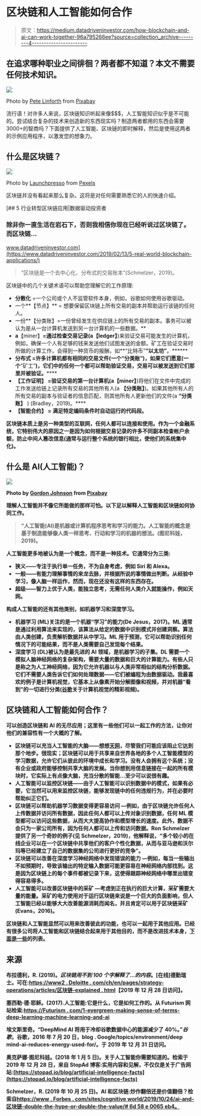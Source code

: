 # 区块链和人工智能如何合作

> 原文：<https://medium.datadriveninvestor.com/how-blockchain-and-ai-can-work-together-96a795266ee?source=collection_archive---------4----------------------->

## 在追求哪种职业之间徘徊？两者都不知道？本文不需要任何技术知识。

![](img/792146cc3b48eedcbe9102c75c03f5df.png)

Photo by [Pete Linforth](https://pixabay.com/users/TheDigitalArtist-202249/?utm_source=link-attribution&utm_medium=referral&utm_campaign=image&utm_content=4556932) from [Pixabay](https://pixabay.com/?utm_source=link-attribution&utm_medium=referral&utm_campaign=image&utm_content=4556932)

流行语！对许多人来说，区块链知识听起来像$$$，人工智能知识似乎是不可能的。尝试结合复杂的技术来创造新的东西现实吗？制造两者都用的东西会需要 3000+的智商吗？下面提供了人工智能、区块链的即时解释，然后是使用这两者的示例应用程序，以激发您的想象力。

## **什么是区块链？**

![](img/6019128fc79e6621c9ad56cf4063aa97.png)

Photo by [Launchpresso](https://www.pexels.com/@launchpresso-1267072?utm_content=attributionCopyText&utm_medium=referral&utm_source=pexels) from [Pexels](https://www.pexels.com/photo/blockchain-advertisement-2556699/?utm_content=attributionCopyText&utm_medium=referral&utm_source=pexels)

区块链并没有看起来那么复杂。这将是对任何需要熟悉它的人的快速介绍。

[](https://www.datadriveninvestor.com/2019/02/13/5-real-world-blockchain-applications/) [## 5 行业转型区块链应用|数据驱动投资者

### 除非你一直生活在岩石下，否则我相信你现在已经听说过区块链了。而区块链…

www.datadriveninvestor.com](https://www.datadriveninvestor.com/2019/02/13/5-real-world-blockchain-applications/) 

> “区块链是一个去中心化、分布式的交易账本”(Schmelzer，2019)。

区块链中的几个关键术语可以帮助您理解它的工作原理:

*   **分散化** =一个公司或个人不监管软件本身，例如，谷歌如何使用谷歌驱动。
*   一个**【节点】** = 想要保留区块链上所有交易的副本并帮助运行该链的任何人。
*   一份**【分类账】=一份曾经发生在供应链上的所有交易的副本。事务可以被认为是从一台计算机发送到另一台计算机的一些数据。**
*   **a**【miner】**=**通过检查交易记录(a**【ledger】**)来验证交易可能发生的计算机，例如，确保一个人有足够的钱来发送他们试图发送的金额。矿工在验证交易时所做的计算工作，会得到一种货币的报酬，如**“比特币”**“以太坊”**。******
*   ********分布式** =许多计算机都有相同的交易文件(一个**“分类账”**)，如果它们愿意(一个**“矿工”**)，它们中的任何一个都可以帮助验证交易，交易可以被发送到它们那里并被验证。******
*   ******【工作证明】** =验证交易的第一台计算机(a**【miner】**)将他们在文件中完成的工作发送给链上记录所有交易的其他所有人(a **【分类账】**)。如果其他所有人的所有交易的副本与验证者的信息匹配，则其他所有人更新他们的文件(a **“分类账】** ) (Bradley，2019)。****
*   ******【智能合约】** = 满足特定编码条件时自动运行的代码段。****

****区块链本质上是另一种类型的互联网，任何人都可以连接和使用。作为一个金融系统，它特别伟大的原因之一是因为如何根据交易记录的许多不同副本检查帐户余额，防止中间人篡改信息(通常与运行整个系统的银行相比，使他们的系统集中化)。****

## ******什么是 AI(人工智能)？******

****![](img/a48afd7f7e31c440c8402c52592ed0e7.png)****

****Photo by [Gordon Johnson](https://pixabay.com/users/gdj-1086657/?utm_source=link-attribution&utm_medium=referral&utm_campaign=image&utm_content=2729794) from [Pixabay](https://pixabay.com/)****

****理解人工智能并不像它所能做的那样可怕。以下足以解释人工智能和区块链如何协同工作。****

> ****“人工智能(AI)是机器或计算机程序思考和学习的能力。人工智能的概念是基于制造能够像人类一样思考、行动和学习的机器的想法。(图尼科娃，2019)。****

****人工智能更多地被认为是一个概念，而不是一种技术。它通常分为三类:****

*   ******狭义**——专注于执行单一任务，不为自身考虑，例如 Siri 和 Alexa。****
*   ******一般**——有能力理解事情的来龙去脉，并根据所说的事情做出判断。从经验中学习，像人脑一样运作，然而，现在还没有这样的东西存在。****
*   ******超级**——智力上优于人类，能独立思考，无需任何人类介入就能操作，例如天网。****

****构成人工智能的还有其他类别，如机器学习和深度学习。****

*   ******机器学习** (ML)关注的是一个机器“学习”的能力(De Jesus，2017)。ML 通常是通过利用算法来实现的，该算法从给定的数据中识别模式并创建洞察。算法由人类创建，负责解析数据并从中学习。ML 用于预测，它可以帮助识别任何情况下的可能结果，而不是人类需要自己发现每个结果。****
*   ******深度学习** (DL)被认为是最先进的 AI 领域，是机器学习的子集。DL 需要一个模拟人脑神经网络的复杂架构，需要大量的数据和巨大的计算能力。有些人只是称之为人工神经网络，因为它允许机器以与人类非常相似的结构分析数据。它们不需要人类告诉它们如何处理数据——它们被编程为由数据驱动。我最喜欢的例子是计算机视觉，它基本上从像素开始分解图像和视频，并对机器“看到”的一切进行分类([谷歌](https://www.youtube.com/watch?v=OcycT1Jwsns)关于计算机视觉的精彩视频)。****

## ******区块链和人工智能如何合作？******

****可以创造区块链和 AI 的无尽应用；这里有一些他们可以一起工作的方法，让你对他们的兼容性有一个大概的了解。****

*   ******区块链可以充当人工智能的大脑**——想想[天网](https://en.wikipedia.org/wiki/Skynet_(Terminator))，尽管我们可能应该阻止它达到那个地步。很现实；区块链可以用于共享来自世界各地的多个人工智能模型的学习数据，允许它们从彼此的环境中成长和学习。没有人会拥有这个系统；没有企业或政府能够控制共享大脑的发展。当你想到用信息链接在一起的所有模块时，它实际上有点像大脑，充当分散的智能…至少可以说很有趣。****
*   ******人工智能可以监控区块链**——由于人工智能可以识别数据中的模式，如果有必要，它当然可以用来监控区块链，能够发现链中的任何违规行为，并在必要时帮助纠正它们。****
*   ******区块链可以帮助机器学习数据变得更容易访问** —例如，由于区块链允许任何人上传数据并访问所有数据，因此任何人都可以上传对象识别数据，任何 ML 模型都可以访问这些数据，从而大大提高协作和模型增长的速度。此外，数据不会只为一家公司所有，因为任何人都可以上传和访问数据。Ron Schmelzer 提供了另一个奇妙的例子(见 Schmelzer，2019)，他解释说，“多个较小的在线企业可以在一个区块链中共享他们的客户个性化数据，从而与亚马逊和沃尔玛等已经建立了自己的数据集的公司进行更好的竞争”。****
*   ******区块链可以改善在深度学习神经网络中发现错误的能力** —例如，每当一些输出不如预期时，导致该输出的特定输入数据可能更容易在神经网络内部找到。这是因为区块链上的每个事件都被记录下来，这使得跟踪神经网络中哪里出错变得容易得多。****
*   ******人工智能可以改善区块链中的采矿** —考虑到正在执行的巨大计算，采矿需要大量的能量。采矿的电力使用对于运行区块链来说是一个巨大的负面影响，但人工智能已经以能够大大改善能源消耗而闻名，并且肯定可以用于区块链采矿(Evans，2016)。****

****区块链和人工智能显然可以用来改善彼此的功能，也可以一起用于其他应用。已经有很多公司将人工智能和区块链结合起来用于其他目的，而不是改进技术本身，[下面是一些](https://builtin.com/artificial-intelligence/blockchain-ai-examples)的列表。****

## ******来源******

****布拉德利，R. (2019)。*区块链用不到 100 个字解释了…的内容*。[在线]德勤瑞士。可在:[https://www2 . Deloitte . com/ch/en/pages/strategy-operations/articles/区块链-explained . html](https://www2.deloitte.com/ch/en/pages/strategy-operations/articles/blockchain-explained.html)【2019 年 12 月 28 日访问】。****

****塞西勒·德·耶稣。(2017).人工智能:它是什么，它是如何工作的。从 Futurism 网站检索:[https://Futurism . com/1-evergreen-making-sense-of-terms-deep-learning-machine-learning-and-ai](https://futurism.com/1-evergreen-making-sense-of-terms-deep-learning-machine-learning-and-ai)****

****埃文斯里奇。“DeepMind AI 将用于冷却谷歌数据中心的能源减少了 40%。”*谷歌*，谷歌，2016 年 7 月 20 日，blog . Google/topics/environment/deep mind-ai-reduces-energy-used-for/。于 2019 年 12 月 31 日访问。****

****奥克萨娜·图尼科娃。(2018 年 1 月 5 日)。关于人工智能你需要知道的。检索于 2019 年 12 月 28 日，来自 StopAd 博客:实用内容和见解，不仅仅是关于广告网站:[https://stopad.io/blog/artificial-intelligence-facts](https://stopad.io/blog/artificial-intelligence-facts)****

****Schmelzer，R. (2019 年 10 月 25 日)。AI 和区块链:炒作翻倍还是价值翻倍？检索自[https://www . Forbes . com/sites/cognitive world/2019/10/24/ai-and-区块链-double-the-hype-or-double-the-value/# 6d 58 e 0065 eb4。](https://www.forbes.com/sites/cognitiveworld/2019/10/24/ai-and-blockchain-double-the-hype-or-double-the-value/#6d58e0065eb4.)****

****‌****

****‌****